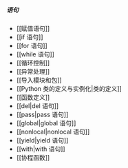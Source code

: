 ##### 语句
- [[赋值语句]]
- [[if 语句]]
- [[for 语句]]
- [[while 语句]]
- [[循环控制]]
- [[异常处理]]
- [[导入模块和包]]
- [[Python 类的定义与实例化|类的定义]]
- [[函数定义]]
- [[del|del 语句]]
- [[pass|pass 语句]]
- [[global|global 语句]]
- [[nonlocal|nonlocal 语句]]
- [[yield|yield 语句]]
- [[with|with 语句]]
- [[协程函数]]


